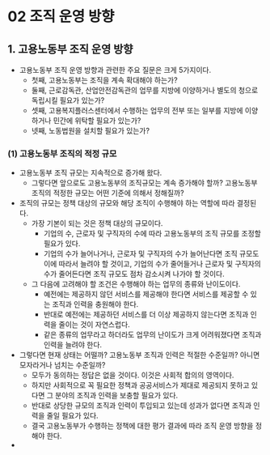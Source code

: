 # 02 조직 운영 방향

## 1. 고용노동부 조직 운영 방향

- 고용노동부 조직 운영 방향과 관련한 주요 질문은 크게 5가지이다.
  - 첫째, 고용노동부는 조직을 계속 확대해야 하는가?
  - 둘째, 근로감독관, 산업안전감독관의 업무를 지방에 이양하거나 별도의 청으로 독립시킬 필요가 있는가?
  - 셋째, 고용복지플러스센터에서 수행하는 업무의 전부 또는 일부를 지방에 이양하거나 민간에 위탁할 필요가 있는가?
  - 넷째, 노동법원을 설치할 필요가 있는가?

### (1) 고용노동부 조직의 적정 규모

- 고용노동부 조직 규모는 지속적으로 증가해 왔다.
  - 그렇다면 앞으로도 고용노동부의 조직규모는 계속 증가해야 할까? 고용노동부 조직의 적정한 규모는 어떤 기준에 의해서 정해질까?
- 조직의 규모는 정책 대상의 규모와 해당 조직이 수행해야 하는 역할에 따라 결정된다.
  - 가장 기본이 되는 것은 정책 대상의 규모이다.
    - 기업의 수, 근로자 및 구직자의 수에 따라 고용노동부의 조직 규모를 조정할 필요가 있다.
    - 기업의 수가 늘어나거나, 근로자 및 구직자의 수가 늘어난다면 조직 규모도 이에 따라서 늘려야 할 것이고, 기업의 수가 줄어들거나 근로자 및 구직자의 수가 줄어든다면 조직 규모도 점차 감소시켜 나가야 할 것이다.
  - 그 다음에 고려해야 할 조건은 수행해야 하는 업무의 종류와 난이도이다.
    - 예전에는 제공하지 않던 서비스를 제공해야 한다면 서비스를 제공할 수 있는 조직과 인력을 충원해야 한다.
    - 반대로 예전에는 제공하던 서비스를 더 이상 제공하지 않는다면 조직과 인력을 줄이는 것이 자연스럽다.
    - 같은 종류의 업무라고 하더라도 업무의 난이도가 크게 어려워졌다면 조직과 인력을 늘려야 한다.
- 그렇다면 현재 상태는 어떨까? 고용노동부 조직과 인력은 적절한 수준일까? 아니면 모자라거나 넘치는 수준일까?
  - 모두가 동의하는 정답은 없을 것이다. 이것은 사회적 합의의 영역이다.
  - 하지만 사회적으로 꼭 필요한 정책과 공공서비스가 제대로 제공되지 못하고 있다면 그 분야의 조직과 인력을 보충할 필요가 있다.
  - 반대로 상당한 규모의 조직과 인력이 투입되고 있는데 성과가 없다면 조직과 인력을 줄일 필요가 있다.
  - 결국 고용노동부가 수행하는 정책에 대한 평가 결과에 따라 조직 운영 방향을 정해야 한다.
- 
